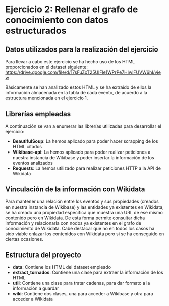 # Ejercicio 2: Rellenar el grafo de conocimiento con datos estructurados

## Datos utilizados para la realización del ejercicio
Para llevar a cabo este ejercicio se ha hecho uso de los HTML proporcionados en el dataset siguiente: https://drive.google.com/file/d/17sFuZxT25UIFle1WPrPe7HIwlFUVW6hI/view

Básicamente se han analizado estos HTML y se ha extraído de ellos la información almacenada en la tabla de cada evento, de acuerdo a la estructura mencionada en el ejercicio 1.

## Librerías empleadas
A continuación se van a enumerar las librerías utilizadas para desarrollar el ejercicio:
- **BeautifulSoup**: La hemos aplicado para poder hacer scrapping de los HTML citados
- **Wikibase-api**: La hemos aplicado para poder realizar peticiones a nuestra instancia de Wikibase y poder insertar la información de los eventos analizados
- **Requests**: La hemos utilizado para realizar peticiones HTTP a la API de Wikidata

## Vinculación de la información con Wikidata
Para mantener una relación entre los eventos y sus propiedades (creados en nuestra instancia de Wikibase) y las entidades ya existentes en Wikidata, se ha creado una propiedad específica que muestra una URL de ese mismo contenido pero en Wikidata. De esta forma permite consultar dicha información y relacionarla con nodos ya existentes en el grafo de conocimiento de Wikidata. Cabe destacar que no en todos los casos ha sido viable enlazar los contenidos con Wikidata pero si se ha conseguido en ciertas ocasiones.

## Estructura del proyecto
- **data**: Contiene los HTML del dataset empleado
- **extract_tornados**: Contiene una clase para extraer la información de los HTML
- **util**: Contiene una clase para tratar cadenas, para dar formato a la información a guardar
- **wiki**: Contiene dos clases, una para acceder a Wikibase y otra para acceder a Wikidata

